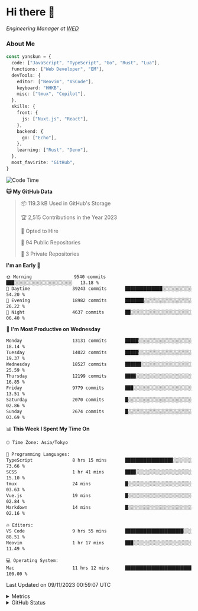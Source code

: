 # Hi there&nbsp;:wave:

<!-- ![Alt text](https://spotify-recently-played-readme.vercel.app/api?user=31kynbuubkiu3r4qh4hjuaglhfay) -->

_Engineering Manager at [WED](https://github.com/wedinc)_

### About Me

```ts
const yanskun = {
  code: ["JavaScript", "TypeScript", "Go", "Rust", "Lua"],
  functions: ["Web Developer", "EM"],
  devTools: {
    editor: ["Neovim", "VSCode"],
    keyboard: "HHKB",
    misc: ["tmux", "Copilot"],
  },
  skills: {
    front: {
      js: ["Nuxt.js", "React"],
    },
    backend: {
      go: ["Echo"],
    },
    learning: ["Rust", "Deno"],
  },
  most_favirite: "GitHub",
}
```

<!--START_SECTION:waka-->
![Code Time](http://img.shields.io/badge/Code%20Time-543%20hrs%2041%20mins-blue)

**🐱 My GitHub Data** 

> 📦 119.3 kB Used in GitHub's Storage 
 > 
> 🏆 2,515 Contributions in the Year 2023
 > 
> 💼 Opted to Hire
 > 
> 📜 94 Public Repositories 
 > 
> 🔑 3 Private Repositories 
 > 
**I'm an Early 🐤** 

```text
🌞 Morning                9540 commits        ███░░░░░░░░░░░░░░░░░░░░░░   13.18 % 
🌆 Daytime                39243 commits       ██████████████░░░░░░░░░░░   54.20 % 
🌃 Evening                18982 commits       ███████░░░░░░░░░░░░░░░░░░   26.22 % 
🌙 Night                  4637 commits        ██░░░░░░░░░░░░░░░░░░░░░░░   06.40 % 
```
📅 **I'm Most Productive on Wednesday** 

```text
Monday                   13131 commits       █████░░░░░░░░░░░░░░░░░░░░   18.14 % 
Tuesday                  14022 commits       █████░░░░░░░░░░░░░░░░░░░░   19.37 % 
Wednesday                18527 commits       ██████░░░░░░░░░░░░░░░░░░░   25.59 % 
Thursday                 12199 commits       ████░░░░░░░░░░░░░░░░░░░░░   16.85 % 
Friday                   9779 commits        ███░░░░░░░░░░░░░░░░░░░░░░   13.51 % 
Saturday                 2070 commits        █░░░░░░░░░░░░░░░░░░░░░░░░   02.86 % 
Sunday                   2674 commits        █░░░░░░░░░░░░░░░░░░░░░░░░   03.69 % 
```


📊 **This Week I Spent My Time On** 

```text
🕑︎ Time Zone: Asia/Tokyo

💬 Programming Languages: 
TypeScript               8 hrs 15 mins       ██████████████████░░░░░░░   73.66 % 
SCSS                     1 hr 41 mins        ████░░░░░░░░░░░░░░░░░░░░░   15.10 % 
tmux                     24 mins             █░░░░░░░░░░░░░░░░░░░░░░░░   03.63 % 
Vue.js                   19 mins             █░░░░░░░░░░░░░░░░░░░░░░░░   02.84 % 
Markdown                 14 mins             █░░░░░░░░░░░░░░░░░░░░░░░░   02.16 % 

🔥 Editors: 
VS Code                  9 hrs 55 mins       ██████████████████████░░░   88.51 % 
Neovim                   1 hr 17 mins        ███░░░░░░░░░░░░░░░░░░░░░░   11.49 % 

💻 Operating System: 
Mac                      11 hrs 12 mins      █████████████████████████   100.00 % 
```


 Last Updated on 09/11/2023 00:59:07 UTC
<!--END_SECTION:waka-->

<details>
  <summary>Metrics</summary>
  <img src="https://github.com/yanskun/yanskun/blob/main/github-metrics.svg" alt="Metrics">
</details>

<details>
  <summary>GitHub Status</summary>
  <picture>
    <source media="(prefers-color-scheme: dark)" srcset="https://raw.githubusercontent.com/yanskun/yanskun/master/profile-summary-card-output/nord_dark/0-profile-details.svg">
   <img src="https://raw.githubusercontent.com/yanskun/yanskun/master/profile-summary-card-output/default/0-profile-details.svg">
  </picture>
  <br>
  <picture>
    <source media="(prefers-color-scheme: dark)" srcset="https://raw.githubusercontent.com/yanskun/yanskun/master/profile-summary-card-output/nord_dark/1-repos-per-language.svg">
   <img src="https://raw.githubusercontent.com/yanskun/yanskun/master/profile-summary-card-output/default/1-repos-per-language.svg">
  </picture>
  <picture>
    <source media="(prefers-color-scheme: dark)" srcset="https://raw.githubusercontent.com/yanskun/yanskun/master/profile-summary-card-output/nord_dark/2-most-commit-language.svg">
   <img src="https://raw.githubusercontent.com/yanskun/yanskun/master/profile-summary-card-output/default/2-most-commit-language.svg">
  </picture>
  <br>
  <picture>
    <source media="(prefers-color-scheme: dark)" srcset="https://raw.githubusercontent.com/yanskun/yanskun/master/profile-summary-card-output/nord_dark/3-stats.svg">
   <img src="https://raw.githubusercontent.com/yanskun/yanskun/master/profile-summary-card-output/default/3-stats.svg">
  </picture>
  <picture>
    <source media="(prefers-color-scheme: dark)" srcset="https://raw.githubusercontent.com/yanskun/yanskun/master/profile-summary-card-output/nord_dark/4-productive-time.svg">
   <img src="https://raw.githubusercontent.com/yanskun/yanskun/master/profile-summary-card-output/default/4-productive-time.svg">
  </picture>
</details>

